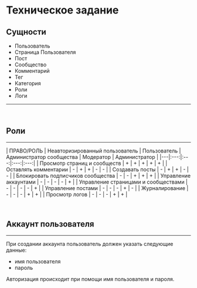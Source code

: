 # Техническое задание
## Сущности
- Пользователь
- Страница Пользователя
- Пост
- Сообщество
- Комментарий
- Тег
- Категория
- Роли
- Логи
---
<br>

## Роли
---
| ПРАВО/РОЛЬ | Неавторизированный пользователь | Пользователь | Администратор сообщества | Модератор | Администратор |
|---|:---:|:---:|:---:|:---:|
| Просмотр страниц и сообществ | + | + | + | + | + |
| Оставлять комментарии	| - | + | + | - | - |
| Создавать посты | - | + | + | - | - |
| Блокировать подписчиков сообщества 	| - | - | + | + | + |
| Управление аккаунтами | - | - | - | - | + |
| Управление страницами и сообществами | - | - | - | - | + |
| Управление постами | - | - | - | + | - |
| Журналирование | - | - | - | + | + |
| Просмотр логов | - | - | - | + | + |


<br>

## Аккаунт пользователя
---
При создании аккаунта пользователь должен указать следующие данные:
- имя пользователя
- пароль

Авторизация происходит при помощи имя пользователя и пароля.